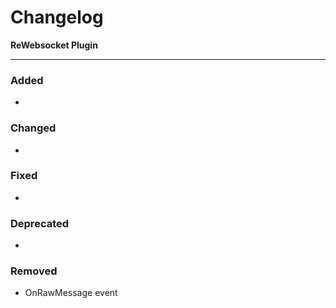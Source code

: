 # Changelog

**ReWebsocket Plugin**

------

### Added
- 


### Changed
- 


### Fixed
- 

### Deprecated

- 

### Removed

-  OnRawMessage event

